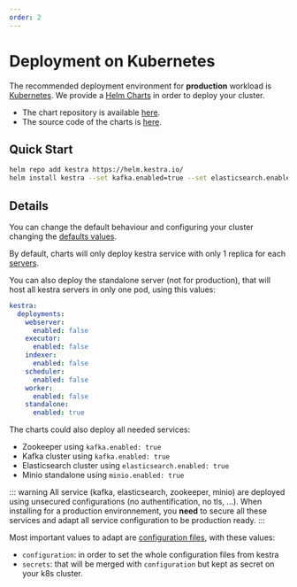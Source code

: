 ```yaml
---
order: 2
---
```

# Deployment on Kubernetes

The recommended deployment environment for **production** workload is [Kubernetes](http://kubernetes.io/).
We provide a [Helm Charts](https://helm.sh/) in order to deploy your cluster.

- The chart repository is available [here](https://helm.kestra.io/).
- The source code of the charts is [here](https://github.com/kestra-io/helm-charts).

## Quick Start

```bash
helm repo add kestra https://helm.kestra.io/
helm install kestra --set kafka.enabled=true --set elasticsearch.enabled=true --set minio.enabled=true kestra/kestra
```

## Details
You can change the default behaviour and configuring your cluster changing the [defaults values](https://github.com/kestra-io/helm-charts/blob/master/charts/kestra/values.yaml).

By default, charts will only deploy kestra service with only 1 replica for each [servers](../../../architecture).

You can also deploy the standalone server (not for production), that will host all kestra servers in only one pod, using this values:
```yaml
kestra:
  deployments:
    webserver:
      enabled: false
    executor:
      enabled: false
    indexer:
      enabled: false
    scheduler:
      enabled: false
    worker:
      enabled: false
    standalone:
      enabled: true
```

The charts could also deploy all needed services:
- Zookeeper using `kafka.enabled: true`
- Kafka cluster using `kafka.enabled: true`
- Elasticsearch cluster using `elasticsearch.enabled: true`
- Minio standalone using `minio.enabled: true`

::: warning
All service (kafka, elasticsearch, zookeeper, minio) are deployed using unsecured configurations (no authentification, no tls, ...). When installing for a production environnement, you **need** to secure all these services and adapt all service configuration to be production ready.
:::

Most important values to adapt are [configuration files](../../configuration), with these values:
- `configuration`: in order to set the whole configuration files from kestra
- `secrets`: that will be merged with `configuration` but kept as secret on your k8s cluster.


